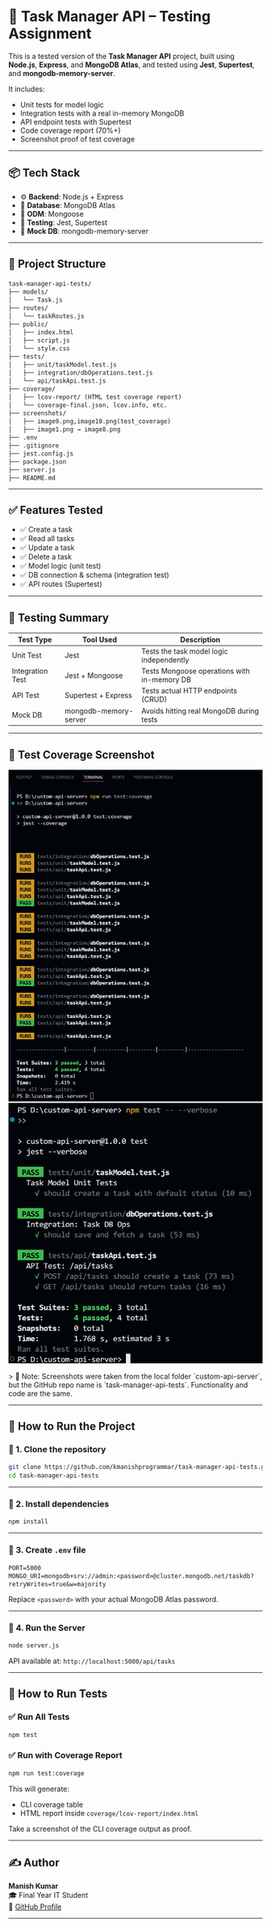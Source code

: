 # 🚀 Task Manager API – Testing Assignment

This is a tested version of the **Task Manager API** project, built using **Node.js**, **Express**, and **MongoDB Atlas**, and tested using **Jest**, **Supertest**, and **mongodb-memory-server**.

It includes:
- Unit tests for model logic
- Integration tests with a real in-memory MongoDB
- API endpoint tests with Supertest
- Code coverage report (70%+)
- Screenshot proof of test coverage

---

## 📦 Tech Stack

- ⚙️ **Backend**: Node.js + Express
- 🌱 **Database**: MongoDB Atlas
- 🧠 **ODM**: Mongoose
- 🧪 **Testing**: Jest, Supertest
- 🧰 **Mock DB**: mongodb-memory-server

---

## 📁 Project Structure

```
task-manager-api-tests/
├── models/
│   └── Task.js
├── routes/
│   └── taskRoutes.js
├── public/
│   ├── index.html
│   ├── script.js
│   └── style.css
├── tests/
│   ├── unit/taskModel.test.js
│   ├── integration/dbOperations.test.js
│   └── api/taskApi.test.js
├── coverage/
│   ├── lcov-report/ (HTML test coverage report)
│   └── coverage-final.json, lcov.info, etc.
├── screenshots/
│   ├── image9.png,image10.png(test_coverage)
│   ├── image1.png → image8.png
├── .env
├── .gitignore
├── jest.config.js
├── package.json
├── server.js
├── README.md
```

---

## ✅ Features Tested

- ✅ Create a task
- ✅ Read all tasks
- ✅ Update a task
- ✅ Delete a task
- ✅ Model logic (unit test)
- ✅ DB connection & schema (integration test)
- ✅ API routes (Supertest)

---

## 🧪 Testing Summary

| Test Type        | Tool Used            | Description                                      |
|------------------|----------------------|--------------------------------------------------|
| Unit Test        | Jest                 | Tests the task model logic independently         |
| Integration Test | Jest + Mongoose      | Tests Mongoose operations with in-memory DB      |
| API Test         | Supertest + Express  | Tests actual HTTP endpoints (CRUD)               |
| Mock DB          | mongodb-memory-server| Avoids hitting real MongoDB during tests         |

---

## 📸 Test Coverage Screenshot

<p align="center">
  <img src="screenshots\image9.png" width="600" />
  <img src="screenshots\image10.png" width="600" />
</p>
> 📁 Note: Screenshots were taken from the local folder `custom-api-server`, but the GitHub repo name is `task-manager-api-tests`. Functionality and code are the same.

---

## 📂 How to Run the Project

### 🔹 1. Clone the repository

```bash
git clone https://github.com/kmanishprogrammar/task-manager-api-tests.git
cd task-manager-api-tests
```

---

### 🔹 2. Install dependencies

```bash
npm install
```

---

### 🔹 3. Create `.env` file

```env
PORT=5000
MONGO_URI=mongodb+srv://admin:<password>@cluster.mongodb.net/taskdb?retryWrites=true&w=majority
```

Replace `<password>` with your actual MongoDB Atlas password.

---

### 🔹 4. Run the Server

```bash
node server.js
```

API available at: `http://localhost:5000/api/tasks`

---

## 🧪 How to Run Tests

### ✅ Run All Tests

```bash
npm test
```

### ✅ Run with Coverage Report

```bash
npm run test:coverage
```

This will generate:
- CLI coverage table
- HTML report inside `coverage/lcov-report/index.html`

Take a screenshot of the CLI coverage output as proof.

---

## ✍️ Author

**Manish Kumar**  
🎓 Final Year IT Student  
📮 [GitHub Profile](https://github.com/kmanishprogrammar)

---

